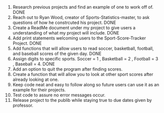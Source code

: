 1) Research previous projects and find an example of one to work off of. DONE
2) Reach out to Ryan Wood, creator of Sports-Statistics-master, to ask questions of how he constrcuted his project. DONE
3) Create a ReadMe document under my project to give users a understanding of what my project will include. DONE
4) Add print statements welcoming users to the Sport-Score-Tracker Project. DONE
5) Add functions that will allow users to read soccer, basketball, football, and baseball scores of the given day. DONE
6) Assign digits to specific sports. Soccer = 1 , Basketball = 2 , Football = 3 , Baseball = 4. DONE
7) Add an option to quit the program after finding scores. 
8) Create a function that will allow you to look at other sport scores after already looking at one.
9) Keep code neat and easy to follow along so future users can use it as an example for their projects.
10) Test code to assure no error messages occur.
11) Release project to the publib while staying true to due dates given by professor. 
